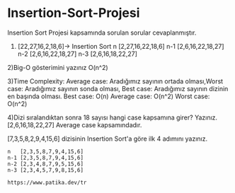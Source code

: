 # Insertion-Sort-Projesi
Insertion Sort Projesi kapsamında sorulan sorular cevaplanmıştır.



1)  [22,27,16,2,18,6]-> Insertion Sort
   n    [2,27,16,22,18,6]
   n-1  [2,6,16,22,18,27]
   n-2  [2,6,16,22,18,27]
   n-3  [2,6,16,18,22,27]

2)Big-O gösterimini yazınız
    O(n^2)

3)Time Complexity: Average case: Aradığımız sayının ortada olması,Worst case: Aradığımız sayının sonda olması, Best case: Aradığımız sayının dizinin en başında olması.
    Best case:      O(n)
    Average case:   O(n^2)
    Worst case:     O(n^2)

4)Dizi sıralandıktan sonra 18 sayısı hangi case kapsamına girer? Yazınız.
[2,6,16,18,22,27] Average case kapsamındadır.

[7,3,5,8,2,9,4,15,6] dizisinin Insertion Sort'a göre ilk 4 adımını yazınız.

    n   [2,3,5,8,7,9,4,15,6]
    n-1 [2,3,5,8,7,9,4,15,6]
    n-2 [2,3,4,8,7,9,5,15,6]
    n-3 [2,3,4,5,7,9,8,15,6]

    https://www.patika.dev/tr
